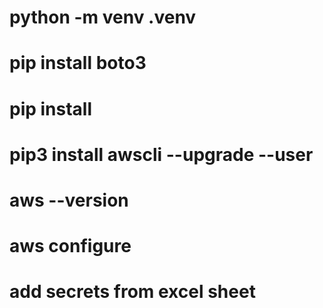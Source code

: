 # python -m venv .venv
# pip install boto3
# pip install
# pip3 install awscli --upgrade --user
# aws --version
# aws configure 

# add secrets from excel sheet
